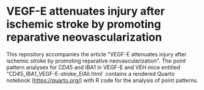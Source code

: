 # VEGF-E attenuates injury after ischemic stroke by promoting reparative neovascularization

This repository accompanies the article "VEGF-E attenuates injury after ischemic stroke by promoting reparative neovascularization". The point pattern analyses for CD45 and IBA1 in VEGF-E and VEH mice entitled "CD45_IBA1_VEGF-E-stroke_ElAli.html` contains a rendered Quarto notebook (https://quarto.org/) with R code for the analysis of point patterns.  
